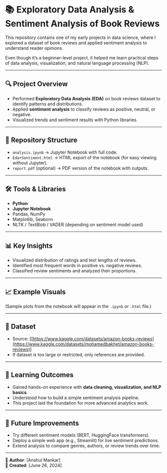 # 📚 Exploratory Data Analysis & Sentiment Analysis of Book Reviews  

This repository contains one of my early projects in data science, where I explored a dataset of book reviews and applied sentiment analysis to understand reader opinions.  

Even though it’s a beginner-level project, it helped me learn practical steps of data analysis, visualization, and natural language processing (NLP).  

---

## 🔍 Project Overview
- Performed **Exploratory Data Analysis (EDA)** on book reviews dataset to identify patterns and distributions.  
- Applied **sentiment analysis** to classify reviews as positive, neutral, or negative.  
- Visualized trends and sentiment results with Python libraries.  

---

## 📂 Repository Structure
- `analysis.ipynb` → Jupyter Notebook with full code.  
- `Eda+Sentiment.html` → HTML export of the notebook (for easy viewing without Jupyter).  
- `report.pdf` (optional) → PDF version of the notebook with outputs.  

---

## 🛠️ Tools & Libraries
- **Python**  
- **Jupyter Notebook**  
- Pandas, NumPy  
- Matplotlib, Seaborn  
- NLTK / TextBlob / VADER (depending on sentiment model used)  

---

## 📊 Key Insights
- Visualized distribution of ratings and text lengths of reviews.  
- Identified most frequent words in positive vs. negative reviews.  
- Classified review sentiments and analyzed their proportions.  

---

## 📈 Example Visuals
(Sample plots from the notebook will appear in the `.ipynb` or `.html` file.)  

---

## 📑 Dataset
- Source: [[https://www.kaggle.com/datasets/amazon-books-reviews](https://www.kaggle.com/datasets/mohamedbakhet/amazon-books-reviews)]  
- If dataset is too large or restricted, only references are provided.  

---

## 🚀 Learning Outcomes
- Gained hands-on experience with **data cleaning, visualization, and NLP basics**.  
- Understood how to build a simple sentiment analysis pipeline.  
- This project laid the foundation for more advanced analytics work.  

---

## 🔮 Future Improvements
- Try different sentiment models (BERT, HuggingFace transformers).  
- Deploy a simple web app (e.g., Streamlit) for live sentiment predictions.  
- Extend analysis to compare genres, authors, or review trends over time.  

---

👤 **Author**: [Anshul Mankar]  
📅 **Created**: [June 26, 2024]  
